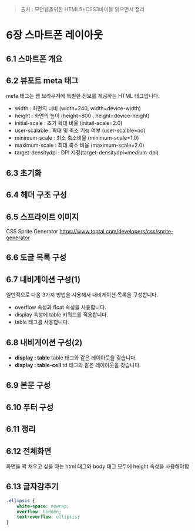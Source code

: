 > 출처 : 모던웹을위한 HTML5+CSS3바이블 읽으면서 정리

# 6장 스마트폰 레이아웃
## 6.1 스마트폰 개요
## 6.2 뷰포트 meta 태그
meta 태그는 웹 브라우저에 특별한 정보를 제공하는 HTML 태그입니다.

- width : 화면의 너비 (width=240, width=device-width)
- height : 화면의 높이 (height=800 , height=device-height)
- initial-scale : 초기 확대 비율 (initail-scale=2.0)
- user-scalable : 확대 및 축소 기능 여부 (user-scalble=no)
- minimum-scale : 최소 축소비율 (minimum-scale=1.0)
- maximum-scale : 최대 축소 비율 (maximum-scale=2.0)
- target-densitydpi : DPI 지정(target-densitydpi=medium-dpi)

## 6.3 초기화
## 6.4 헤더 구조 구성
## 6.5 스프라이트 이미지
CSS Sprite Generator
https://www.toptal.com/developers/css/sprite-generator

## 6.6 토글 목록 구성
## 6.7 내비게이션 구성(1)
일반적으로 다음 3가지 방법을 사용해서 내비게이션 목록을 구성합니다.
- overflow 속성과 float 속성을 사용합니다.
- display 속성에 table 키워드를 적용합니다.
- table 태그를 사용합니다.

## 6.8 내비게이션 구성(2)
- **display : table** table 태그와 같은 레이아웃을 갖습니다.
- **display : table-cell** td 태그와 같은 레이아웃을 갖습니다.

## 6.9 본문 구성
## 6.10 푸터 구성
## 6.11 정리
## 6.12 전체화면
화면을 꽉 채우고 싶을 때는 html 태그와 body 태그 모두에 height 속성을 사용해야함

## 6.13 글자감추기
```css
.ellipsis {
    white-space: nowrap;
    overflow: hidden;
    text-overflow: ellipsis;
}
```




